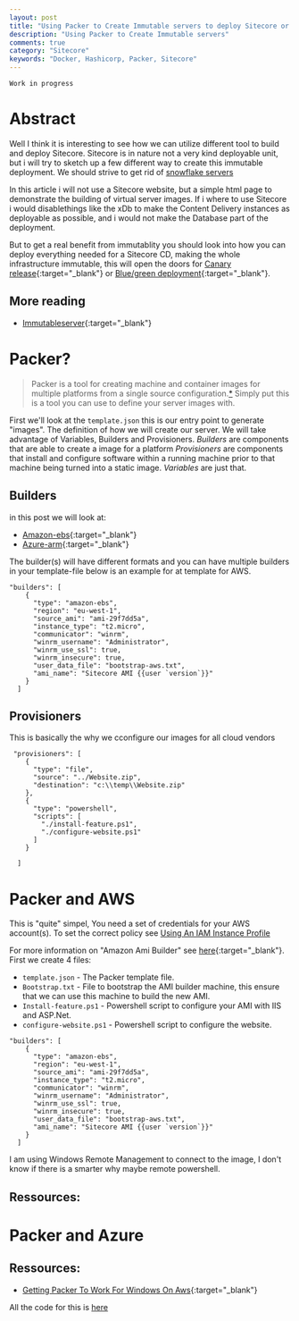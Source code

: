 ```yaml
---
layout: post
title: "Using Packer to Create Immutable servers to deploy Sitecore or other asp.net app"
description: "Using Packer to Create Immutable servers"
comments: true
category: "Sitecore"
keywords: "Docker, Hashicorp, Packer, Sitecore"
---
```

```
Work in progress
```
# Abstract #
Well I think it is interesting to see how we can utilize different tool to build and deploy Sitecore. Sitecore is in nature not a very kind deployable unit, but i will try to sketch up a few different way to create this immutable deployment.
We should strive to get rid of [snowflake servers](https://martinfowler.com/bliki/SnowflakeServer.html)

In this article i will not use a Sitecore website, but a simple html page to demonstrate the building of virtual server images. 
If i where to use Sitecore i would disablethings like the xDb to make the Content Delivery instances as deployable as possible, and i would not make the Database part of the deployment. 

But to get a real benefit from immutablity you should look into how you can deploy everything needed for a Sitecore CD, making the whole infrastructure immutable, this will open the doors for [Canary release](https://martinfowler.com/bliki/CanaryRelease.html){:target="_blank"} or [Blue/green deployment](https://martinfowler.com/bliki/BlueGreenDeployment.html){:target="_blank"}.

## More reading ##
* [Immutableserver](https://martinfowler.com/bliki/ImmutableServer.html){:target="_blank"}

# Packer? #
> Packer is a tool for creating machine and container images for multiple platforms from a single source configuration.[*](https://www.packer.io/)
Simply put this is a tool you can use to define your server images with. 

First we'll look at the `template.json` this is our entry point to generate "images". The definition of how we will create our server. 
We will take advantage of Variables, Builders and Provisioners. 
*Builders* are components that are able to create a image for a platform
*Provisioners* are components that install and configure software within a running machine prior to that machine being turned into a static image. 
*Variables* are just that.

## Builders ##
in this post we will look at:
* [Amazon-ebs](https://www.packer.io/docs/builders/amazon.html){:target="_blank"}
* [Azure-arm](https://www.packer.io/docs/builders/azure-arm.html){:target="_blank"}

The builder(s) will have different formats and you can have multiple builders in your template-file below is an example for at template for AWS. 

```
"builders": [
    {
      "type": "amazon-ebs",    
      "region": "eu-west-1",
      "source_ami": "ami-29f7dd5a",
      "instance_type": "t2.micro",
      "communicator": "winrm",
      "winrm_username": "Administrator",
      "winrm_use_ssl": true,
      "winrm_insecure": true,
      "user_data_file": "bootstrap-aws.txt",
      "ami_name": "Sitecore AMI {{user `version`}}"
    }
  ]
```

## Provisioners ##
This is basically the why we cconfigure our images for all cloud vendors
```
 "provisioners": [
    {
      "type": "file",
      "source": "../Website.zip",
      "destination": "c:\\temp\\Website.zip"
    },
    {
      "type": "powershell",
      "scripts": [
        "./install-feature.ps1",
        "./configure-website.ps1"
      ]
    }
    
  ]
```

# Packer and AWS #
This is "quite" simpel, You need a set of credentials for your AWS account(s). To set the correct policy see [Using An IAM Instance Profile](https://www.packer.io/docs/builders/amazon.html#using-an-iam-instance-profile)

For more information on "Amazon Ami Builder" see [here](https://www.packer.io/docs/builders/amazon.html#using-an-iam-instance-profile){:target="_blank"}.
First we create 4 files:
* `template.json` - The Packer template file.
* `Bootstrap.txt` - File to bootstrap the AMI builder machine, this ensure that we can use this machine to build the new AMI.
* `Install-feature.ps1` - Powershell script to configure your AMI with IIS and ASP.Net.
* `configure-website.ps1` - Powershell script to configure the website.

```
"builders": [
    {
      "type": "amazon-ebs",    
      "region": "eu-west-1",
      "source_ami": "ami-29f7dd5a",
      "instance_type": "t2.micro",
      "communicator": "winrm",
      "winrm_username": "Administrator",
      "winrm_use_ssl": true,
      "winrm_insecure": true,
      "user_data_file": "bootstrap-aws.txt",
      "ami_name": "Sitecore AMI {{user `version`}}"
    }
  ]
```

I am using Windows Remote Management to connect to the image, I don't know if there is a smarter why maybe remote powershell.

## Ressources: ##


# Packer and Azure #


## Ressources: ##
* [Getting Packer To Work For Windows On Aws](http://blog.petegoo.com/2016/05/10/packer-aws-windows/){:target="_blank"}




All the code for this is [here](https://github.com/magudb/packer-sitecore)